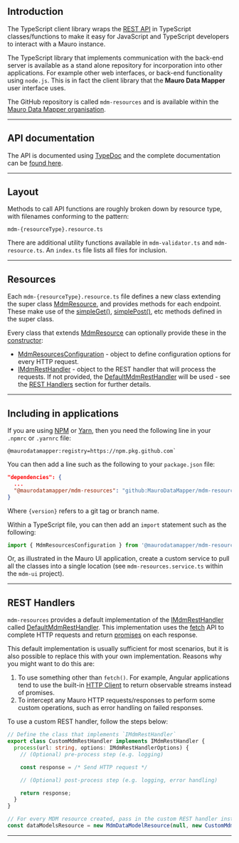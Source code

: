 ## Introduction

The TypeScript client library wraps the [REST API](../../rest-api/introduction.md) in TypeScript classes/functions to make it easy for 
JavaScript and TypeScript developers to interact with a Mauro instance. 

The TypeScript library that implements communication with the back-end 
server is available as a stand alone repository for incorporation into other applications. For example other web interfaces, or back-end 
functionality using `node.js`. This is in fact the client library that the **Mauro Data Mapper** user interface uses.

The GitHub repository is called `mdm-resources` and is available within the [Mauro Data Mapper organisation](https://github.com/MauroDataMapper).

---

## API documentation

The API is documented using [TypeDoc](https://typedoc.org/) and the complete documentation can be [found here](./typedoc/index.html).

---

## Layout

Methods to call API functions are roughly broken down by resource type, with filenames conforming to the pattern:

`mdm-{resourceType}.resource.ts`

There are additional utility functions available in `mdm-validator.ts` and `mdm-resource.ts`.  An `index.ts` file lists all files for inclusion.

---

## Resources

Each `mdm-{resourceType}.resource.ts` file defines a new class extending the super class [MdmResource](./typedoc/classes/mdmresource.html), and provides 
methods for each endpoint.  These make use of the [simpleGet()](./typedoc/classes/mdmresource.html#simpleget), 
[simplePost()](./typedoc/classes/mdmresource.html#simplepost), etc methods defined in the super class.

Every class that extends [MdmResource](./typedoc/classes/mdmresource.html) can optionally provide these in the 
[constructor](./typedoc/classes/mdmresource.html#constructor):

* [MdmResourcesConfiguration](./typedoc/classes/mdmresourcesconfiguration.html) - object to define configuration options for every HTTP request.
* [IMdmRestHandler](./typedoc/interfaces/imdmresthandler.html) - object to the REST handler that will process the requests. If not provided, the
[DefaultMdmRestHandler](./typedoc/classes/defaultmdmresthandler.html) will be used - see the [REST Handlers](#rest-handlers) section for further 
details.

---

## Including in applications

If you are using [NPM](https://www.npmjs.com) or [Yarn](https://yarnpkg.com), then you need the following line in your `.npmrc` or `.yarnrc` file:

```
@maurodatamapper:registry=https://npm.pkg.github.com`
```

You can then add a line such as the following to your `package.json` file:

```json
"dependencies": {
  ...  
  "@maurodatamapper/mdm-resources": "github:MauroDataMapper/mdm-resources#{version}"
}
```

Where `{version}` refers to a git tag or branch name.  

Within a TypeScript file, you can then add an `import` statement such as the following:

```typescript
import { MdmResourcesConfiguration } from '@maurodatamapper/mdm-resources';
```

Or, as illustrated in the Mauro UI application, create a custom service to pull all the classes into a single location (see 
`mdm-resources.service.ts` within the `mdm-ui` project).

---

## REST Handlers

`mdm-resources` provides a default implementation of the [IMdmRestHandler](./typedoc/interfaces/imdmresthandler.html) called 
[DefaultMdmRestHandler](./typedoc/classes/defaultmdmresthandler.html). This implementation uses the 
[fetch](https://developer.mozilla.org/en-US/docs/Web/API/Fetch_API) API to complete HTTP requests and return 
[promises](https://developer.mozilla.org/en-US/docs/Web/JavaScript/Reference/Global_Objects/Promise) on each response.

This default implementation is usually sufficient for most scenarios, but it is also possible to replace this with your own implementation.
Reasons why you might want to do this are:

1. To use something other than `fetch()`. For example, Angular applications tend to use the built-in 
[HTTP Client](https://angular.io/guide/http) to return observable streams instead of promises.
2. To intercept any Mauro HTTP requests/responses to perform some custom operations, such as error handling on failed responses.

To use a custom REST handler, follow the steps below:

```typescript
// Define the class that implements `IMdmRestHandler`
export class CustomMdmRestHandler implements IMdmRestHandler {
  process(url: string, options: IMdmRestHandlerOptions) {
    // (Optional) pre-process step (e.g. logging)

    const response = /* Send HTTP request */

    // (Optional) post-process step (e.g. logging, error handling)

    return response;
  }
}

// For every MDM resource created, pass in the custom REST handler instance instead
const dataModelsResource = new MdmDataModelResource(null, new CustomMdmRestHandler());
```

---